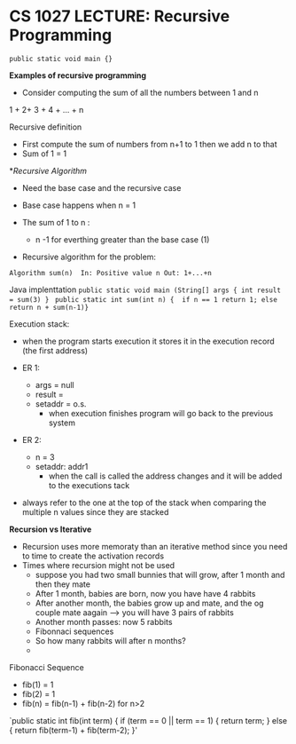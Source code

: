 # CS 1027 LECTURE: Recursive Programming

`public static void main {}`





**Examples of recursive programming**
- Consider computing the sum of all the numbers between 1 and n

1 + 2+ 3 + 4 + ... + n

Recursive definition
- First compute the sum of numbers from n+1 to 1 then we add n to that
- Sum of 1 = 1


**Recursive Algorithm*
- Need the base case and the recursive case
- Base case happens when n = 1
- The sum of 1 to n : 
    - n -1 for everthing greater than the base case (1)

- Recursive algorithm for the problem:

`Algorithm sum(n) 
 In: Positive value n
 Out: 1+...+n`
 
 Java implenttation
 `public static void main (String[] args {
    int result = sum(3)
}
    `
`public static int sum(int n) { 
if n == 1 return 1;
else return n + sum(n-1)}`


Execution stack:
- when the program starts execution it stores it in the execution record (the first address)
- ER 1: 
    - args = null
    - result = 
    - setaddr = o.s.
        - when execution finishes program will go back to the previous system

- ER 2:
    - n = 3
    - setaddr: addr1
        - when the call is called the address changes and it will be added to the executions tack

- always refer to the one at the top of the stack when comparing the multiple n values since they are stacked


**Recursion vs Iterative**
- Recursion uses more memoraty than an iterative method since you need to time to create the activation records 
- Times where recursion might not be used
    - suppose you had two small bunnies that will grow, after 1 month and then they mate
    - After 1 month, babies are born, now you have have 4 rabbits
    - After another month, the babies grow up and mate, and the og couple mate aagain --> you will have 3 pairs of rabbits
    - Another month passes: now 5 rabbits
    - Fibonnaci sequences
    - So how many rabbits will after n months?
    - 


Fibonacci Sequence
- fib(1) = 1
- fib(2) = 1
- fib(n) = fib(n-1) + fib(n-2) for n>2

`public static int fib(int term) {
		if (term == 0 || term == 1) {
			return term;
		}
		else {
			return fib(term-1) + fib(term-2); 
		}'

